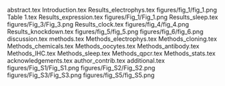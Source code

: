 abstract.tex
Introduction.tex
Results_electrophys.tex
figures/fig_1/fig_1.png
Table 1.tex
Results_expression.tex
figures/Fig_1/Fig_1.png
Results_sleep.tex
figures/Fig_3/Fig_3.png
Results_clock.tex
figures/fig_4/fig_4.png
Results_knockdown.tex
figures/fig_5/fig_5.png
figures/fig_6/fig_6.png
discussion.tex
methods.tex
Methods_electrophys.tex
Methods_cloning.tex
Methods_chemicals.tex
Methods_oocytes.tex
Methods_antibody.tex
Methods_IHC.tex
Methods_sleep.tex
Methods_qpcr.tex
Methods_stats.tex
acknowledgements.tex
author_contrib.tex
additional.tex
figures/Fig_S1/Fig_S1.png
figures/Fig_S2/Fig_S2.png
figures/Fig_S3/Fig_S3.png
figures/fig_S5/fig_S5.png